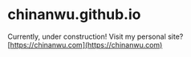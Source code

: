 # chinanwu.github.io

Currently, under construction! Visit my personal site? [https://chinanwu.com](https://chinanwu.com)
